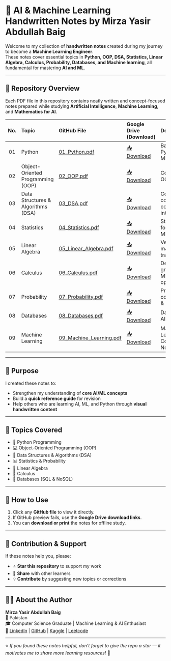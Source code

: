 # 🧠 AI & Machine Learning Handwritten Notes by Mirza Yasir Abdullah Baig

Welcome to my collection of **handwritten notes** created during my journey to become a **Machine Learning Engineer**.  
These notes cover essential topics in **Python, OOP, DSA, Statistics, Linear Algebra, Calculus, Probability, Databases, and Machine learning**, all fundamental for mastering **AI and ML**.

---

## 📘 Repository Overview

Each PDF file in this repository contains neatly written and concept-focused notes prepared while studying **Artificial Intelligence**, **Machine Learning**, and **Mathematics for AI**.

| No. | Topic | GitHub File | Google Drive (Download) | Description |
|:---:|:--------------------------|:----------------------------|:------------------------------------------|:--------------------------------|
| 01 | Python | [01_Python.pdf](01_Python.pdf) | [📥 Download](https://drive.google.com/file/d/1d_9mMQtcfuPvx5iZ4N6HEhlMTuhei-Mn/view?usp=drive_link) | Basics of Python for AI & ML |
| 02 | Object-Oriented Programming (OOP) | [02_OOP.pdf](02_OOP.pdf) | [📥 Download](https://drive.google.com/file/d/12NBVUhjKzybvqhJJ8oCM_cyr64vhGiX7/view?usp=drive_link) | Concepts of OOP in Python |
| 03 | Data Structures & Algorithms (DSA) | [03_DSA.pdf](https://github.com/mirzayasirabdullahbaig07/AI-ML-Handwritten-Notes/blob/main/03_DSA.pdf) | [📥 Download](https://drive.google.com/file/d/1SDOc2u5Fwu4F1pdrVS5SVRfapYRqMhUi/view?usp=drive_link) | Core DSA concepts for coding & interviews |
| 04 | Statistics | [04_Statistics.pdf](04_Statistics.pdf) | [📥 Download](https://drive.google.com/file/d/10KOQQ4sDWSZYI3CLlIsjWjcf2_TGKbRz/view?usp=drive_link) | Statistical foundations for ML |
| 05 | Linear Algebra | [05_Linear_Algebra.pdf](05_Linear_Algebra.pdf) | [📥 Download](https://drive.google.com/file/d/1hTsQQP8VZ417vdmJUcIGBAbZzSpVb0L7/view?usp=drive_link) | Vectors, matrices, and transformations |
| 06 | Calculus | [06_Calculus.pdf](06_Calculus.pdf) | [📥 Download](https://drive.google.com/file/d/16HOf-qZZpstTgKIa6Q27u3Kd1j6b4rNi/view?usp=drive_link) | Derivatives and gradients for ML optimization |
| 07 | Probability | [07_Probability.pdf](07_Probability.pdf) | [📥 Download](https://drive.google.com/file/d/1nGdrzzw9ZsLHsKjTVwZLMYr2jP89WUz1/view?usp=drive_link) | Probability concepts for AI & ML models |
| 08 | Databases | [08_Databases.pdf](08_Databases.pdf) | [📥 Download](https://drive.google.com/file/d/1jFEzZR-w-OUbLfH-BjS4T1vtiBBZenbE/view?usp=drive_link) | Databases for AI & ML models |
| 09 | Machine Learning | [09_Machine_Learning.pdf](08_Databases.pdf) | [📥 Download](https://drive.google.com/file/d/11oJQ0i2sT9ldtPAh1ROsyyoToljSgtEU/view?usp=drive_link) | Machine Learning Complete Notes |

---

## 🎯 Purpose

I created these notes to:
- Strengthen my understanding of **core AI/ML concepts**
- Build a **quick reference guide** for revision
- Help others who are learning AI, ML, and Python through **visual handwritten content**

---

## 🧩 Topics Covered

- 🐍 Python Programming  
- 💻 Object-Oriented Programming (OOP)  
- 🧮 Data Structures & Algorithms (DSA)  
- 📊 Statistics & Probability  
- 📐 Linear Algebra  
- 🔢 Calculus
- 🧠 Databases (SQL & NoSQL)

---

## 🚀 How to Use

1. Click any **GitHub file** to view it directly.  
2. If GitHub preview fails, use the **Google Drive download links**.  
3. You can **download or print** the notes for offline study.

---

## 💬 Contribution & Support

If these notes help you, please:
- ⭐ **Star this repository** to support my work  
- 🔁 **Share** with other learners  
- 💡 **Contribute** by suggesting new topics or corrections  

---

## 👨‍💻 About the Author

**Mirza Yasir Abdullah Baig**  
📍  Pakistan  
🎓 Computer Science Graduate | Machine Learning & AI Enthusiast  
🔗 [LinkedIn](https://linkedin.com/in/mirzayasirabdullahbaig07) | [GitHub](https://github.com/mirzayasirabdullahbaig07) | [Kaggle](https://www.kaggle.com/mirzayasirabdullah07) | [Leetcode](https://leetcode.com/u/mirzayasirabdullahbaig/)
 
---

⭐ *If you found these notes helpful, don’t forget to give the repo a star — it motivates me to share more learning resources!* 🌟
